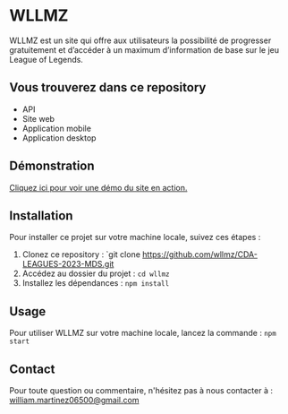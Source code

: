 # WLLMZ

WLLMZ est un site qui offre aux utilisateurs la possibilité de progresser gratuitement et d’accéder à un maximum d’information de base sur le jeu League of Legends.

## Vous trouverez dans ce repository
- API
- Site web
- Application mobile
- Application desktop

## Démonstration
[Cliquez ici pour voir une démo du site en action.](https://web.wllmz.fr/)

## Installation

Pour installer ce projet sur votre machine locale, suivez ces étapes :

1. Clonez ce repository : `git clone   https://github.com/wllmz/CDA-LEAGUES-2023-MDS.git
2. Accédez au dossier du projet : `cd wllmz`
3. Installez les dépendances : `npm install`

## Usage

Pour utiliser WLLMZ sur votre machine locale, lancez la commande : `npm start`

## Contact

Pour toute question ou commentaire, n'hésitez pas à nous contacter à : william.martinez06500@gmail.com


